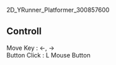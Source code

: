 2D_YRunner_Platformer_300857600

## Controll

Move Key : <-, -> <br />
Button Click : L Mouse Button